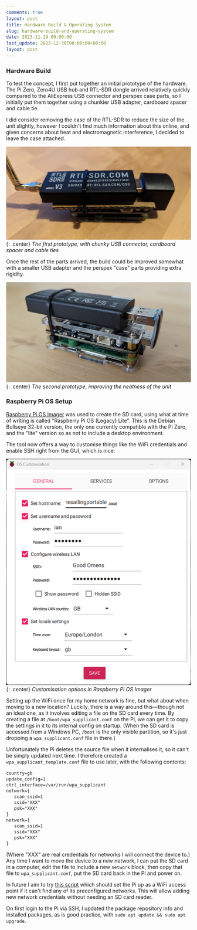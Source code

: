 ```yaml
---
comments: true
layout: post
title: Hardware Build & Operating System
slug: hardware-build-and-operating-system
date: 2023-11-19 00:00:00
last_update: 2023-12-30T00:00:00+00:00
layout: post
---
```


### Hardware Build

To test the concept, I first put together an initial prototype of the hardware. The Pi Zero, Zero4U USB hub and RTL-SDR dongle arrived relatively quickly compared to the AliExpress USB connector and perspex case parts, so I initially put them together using a chunkier USB adapter, cardboard spacer and cable tie.

I did consider removing the case of the RTL-SDR to reduce the size of the unit slightly, however I couldn't find much information about this online, and given concerns about heat and electromagnetic interference, I decided to leave the case attached.

![A Raspberry Pi Zero W, USB pHAT and RTL-SDR dongle attached together](/img/projects/planesailing-portable/prototype.jpg){: .center}
*The first prototype, with chunky USB connector, cardboard spacer and cable ties*

Once the rest of the parts arrived, the build could be improved somewhat with a smaller USB adapter and the perspex "case" parts providing extra rigidity.

![A Raspberry Pi Zero W, USB pHAT and RTL-SDR dongle attached together](/img/projects/planesailing-portable/prototype2a.jpg){: .center}
*The second prototype, improving the neatness of the unit*

### Raspberry Pi OS Setup

[Raspberry Pi OS Imager](https://www.raspberrypi.com/news/raspberry-pi-imager-imaging-utility/) was used to create the SD card, using what at time of writing is called "Raspberry Pi OS (Legacy) Lite". This is the Debian Bullseye 32-bit version, the only one currently compatible with the Pi Zero, and the "lite" version so as not to include a desktop environment.

The tool now offers a way to customise things like the WiFi credentials and enable SSH right from the GUI, which is nice:

![Screenshot of the Raspberry Pi OS Imager showing customisation settings](/img/projects/planesailing-portable/pi-imager-customisation.png){: .center}
*Customisation options in Raspberry Pi OS Imager*

Setting up the WiFi once for my home network is fine, but what about when moving to a new location? Luckily, there is a way around this&mdash;though not an ideal one, as it involves editing a file on the SD card every time. By creating a file at `/boot/wpa_supplicant.conf` on the Pi, we can get it to copy the settings in it to its internal config on startup. (When the SD card is accessed from a Windows PC, `/boot` is the only visible partition, so it's just dropping a `wpa_supplicant.conf` file in there.)

Unfortunately the Pi deletes the source file when it internalises it, so it can't be simply updated next time. I therefore created a `wpa_supplicant_template.conf` file to use later, with the following contents:

```
country=gb
update_config=1
ctrl_interface=/var/run/wpa_supplicant
network={   
   scan_ssid=1
   ssid="XXX"  
   psk="XXX"
}
network={   
   scan_ssid=1
   ssid="XXX"  
   psk="XXX"
}
```

(Where "XXX" are real credentials for networks I will connect the device to.) Any time I want to move the device to a new network, I can put the SD card in a computer, edit the file to include a new `network` block, then copy that file to `wpa_supplicant.conf`, put the SD card back in the Pi and power on.

In future I aim to try [this script](https://raspberryconnect.com/projects/65-raspberrypi-hotspot-accesspoints/183-raspberry-pi-automatic-hotspot-and-static-hotspot-installer) which should set the Pi up as a WiFi access point if it can't find any of its preconfigured networks. This will allow adding new network credentials without needing an SD card reader.

On first login to the Pi via SSH, I updated the package repository info and installed packages, as is good practice, with `sudo apt update && sudo apt upgrade`.
